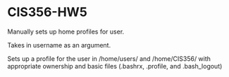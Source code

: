 # CIS356-HW5
Manually sets up home profiles for user.

Takes in username as an argument.

Sets up a profile for the user in /home/users/ and /home/CIS356/ with appropriate ownership and basic files (.bashrx, .profile, and .bash_logout)
